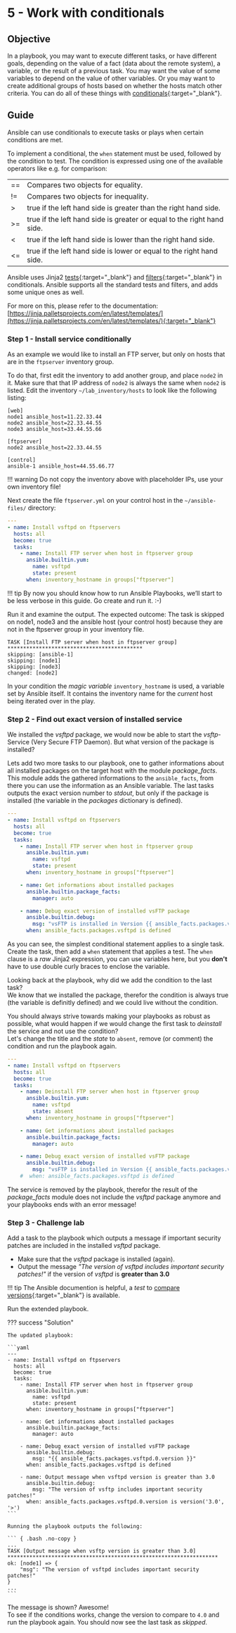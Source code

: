 # 5 - Work with conditionals

## Objective

In a playbook, you may want to execute different tasks, or have different goals, depending on the value of a fact (data about the remote system), a variable, or the result of a previous task. You may want the value of some variables to depend on the value of other variables. Or you may want to create additional groups of hosts based on whether the hosts match other criteria. You can do all of these things with [conditionals](https://docs.ansible.com/ansible/latest/user_guide/playbooks_conditionals.html){:target="_blank"}.

## Guide

Ansible can use conditionals to execute tasks or plays when certain conditions are met.

To implement a conditional, the `when` statement must be used, followed by the condition to test. The condition is expressed using one of the available operators like e.g. for comparison:

|      |                                                                        |
| ---- | ---------------------------------------------------------------------- |
| \==  | Compares two objects for equality.                                     |
| \!=  | Compares two objects for inequality.                                   |
| \>   | true if the left hand side is greater than the right hand side.        |
| \>=  | true if the left hand side is greater or equal to the right hand side. |
| \<   | true if the left hand side is lower than the right hand side.          |
| \<=  | true if the left hand side is lower or equal to the right hand side.   |

Ansible uses Jinja2 [tests](https://docs.ansible.com/ansible/latest/user_guide/playbooks_tests.html#playbooks-tests){:target="_blank"} and [filters](https://docs.ansible.com/ansible/latest/user_guide/playbooks_filters.html#playbooks-filters){:target="_blank"} in conditionals. Ansible supports all the standard tests and filters, and adds some unique ones as well.

For more on this, please refer to the documentation: [https://jinja.palletsprojects.com/en/latest/templates/](https://jinja.palletsprojects.com/en/latest/templates/){:target="_blank"}

### Step 1 - Install service conditionally

As an example we would like to install an FTP server, but only on hosts that are in the `ftpserver` inventory group.

To do that, first edit the inventory to add another group, and place `node2` in it. Make sure that that IP address of `node2` is always the same when `node2` is listed. Edit the inventory `~/lab_inventory/hosts` to look like the following listing:

``` { .ini .no-copy }
[web]
node1 ansible_host=11.22.33.44
node2 ansible_host=22.33.44.55
node3 ansible_host=33.44.55.66

[ftpserver]
node2 ansible_host=22.33.44.55

[control]
ansible-1 ansible_host=44.55.66.77
```

!!! warning
    Do not copy the inventory above with placeholder IPs, use your own inventory file!

Next create the file `ftpserver.yml` on your control host in the `~/ansible-files/` directory:

```yaml
---
- name: Install vsftpd on ftpservers
  hosts: all
  become: true
  tasks:
    - name: Install FTP server when host in ftpserver group
      ansible.builtin.yum:
        name: vsftpd
        state: present
      when: inventory_hostname in groups["ftpserver"]
```

!!! tip
    By now you should know how to run Ansible Playbooks, we’ll start to be less verbose in this guide. Go create and run it. :-)

Run it and examine the output. The expected outcome: The task is skipped on node1, node3 and the ansible host (your control host) because they are not in the ftpserver group in your inventory file.

``` { .bash .no-copy }
TASK [Install FTP server when host in ftpserver group] *******************************************
skipping: [ansible-1]
skipping: [node1]
skipping: [node3]
changed: [node2]
```

In your condition the *magic variable* `inventory_hostname` is used, a variable set by Ansible itself. It contains the inventory name for the *current* host being iterated over in the play.

### Step 2 - Find out exact version of installed service

We installed the *vsftpd* package, we would now be able to start the *vsftp*-Service (Very Secure FTP Daemon). But what version of the package is installed?  

Lets add two more tasks to our playbook, one to gather informations about all installed packages on the target host with the module *package_facts*. This module adds the gathered informations to the `ansible_facts`, from there you can use the information as an Ansible variable. The last tasks outputs the exact version number to *stdout*, but only if the package is installed (the variable in the *packages* dictionary is defined).

```yaml
---
- name: Install vsftpd on ftpservers
  hosts: all
  become: true
  tasks:
    - name: Install FTP server when host in ftpserver group
      ansible.builtin.yum:
        name: vsftpd
        state: present
      when: inventory_hostname in groups["ftpserver"]

    - name: Get informations about installed packages
      ansible.builtin.package_facts:
        manager: auto

    - name: Debug exact version of installed vsFTP package
      ansible.builtin.debug:
        msg: "vsFTP is installed in Version {{ ansible_facts.packages.vsftpd.0.version }}"
      when: ansible_facts.packages.vsftpd is defined
```

As you can see, the simplest conditional statement applies to a single task. Create the task, then add a `when` statement that applies a test. The `when` clause is a *raw* Jinja2 expression, you can use variables here, but you **don't** have to use double curly braces to enclose the variable.

Looking back at the playbook, why did we add the condition to the last task?  
We know that we installed the package, therefor the condition is always true (the variable is definitly defined) and we could live without the condition.

You should always strive towards making your playbooks as robust as possible, what would happen if we would change the first task to *deinstall* the service and not use the condition?  
Let's change the title and the *state* to `absent`, remove (or comment) the condition and run the playbook again.

```yaml hl_lines="6 9 19"
---
- name: Install vsftpd on ftpservers
  hosts: all
  become: true
  tasks:
    - name: Deinstall FTP server when host in ftpserver group
      ansible.builtin.yum:
        name: vsftpd
        state: absent
      when: inventory_hostname in groups["ftpserver"]

    - name: Get informations about installed packages
      ansible.builtin.package_facts:
        manager: auto

    - name: Debug exact version of installed vsFTP package
      ansible.builtin.debug:
        msg: "vsFTP is installed in Version {{ ansible_facts.packages.vsftpd.0.version }}"
    #  when: ansible_facts.packages.vsftpd is defined
```

The service is removed by the playbook, therefor the result of the *package_facts* module does not include the *vsftpd* package anymore and your playbooks ends with an error message!

### Step 3 - Challenge lab

Add a task to the playbook which outputs a message if important security patches are included in the installed *vsftpd* package.

* Make sure that the *vsftpd* package is installed (again).
* Output the message *"The version of vsftpd includes important security patches!"* if the version of *vsftpd* is **greater than 3.0**

!!! tip
    The Ansible documention is helpful, a *test* to [compare versions](https://docs.ansible.com/ansible/latest/user_guide/playbooks_tests.html#comparing-versions){:target="_blank"} is available.

Run the extended playbook.

??? success "Solution"

    The updated playbook:

    ```yaml
    ---
    - name: Install vsftpd on ftpservers
      hosts: all
      become: true
      tasks:
        - name: Install FTP server when host in ftpserver group
          ansible.builtin.yum:
            name: vsftpd
            state: present
          when: inventory_hostname in groups["ftpserver"]

        - name: Get informations about installed packages
          ansible.builtin.package_facts:
            manager: auto

        - name: Debug exact version of installed vsFTP package
          ansible.builtin.debug:
            msg: "{{ ansible_facts.packages.vsftpd.0.version }}"
          when: ansible_facts.packages.vsftpd is defined

        - name: Output message when vsftpd version is greater than 3.0
          ansible.builtin.debug:
            msg: "The version of vsftp includes important security patches!"
          when: ansible_facts.packages.vsftpd.0.version is version('3.0', '>')
    ```

    Running the playbook outputs the following:

    ``` { .bash .no-copy }
    ...
    TASK [Output message when vsftp version is greater than 3.0] *******************************************************************
    ok: [node1] => {
        "msg": "The version of vsftpd includes important security patches!"
    }
    ...
    ```

The message is shown? Awesome!  
To see if the conditions works, change the version to compare to `4.0` and run the playbook again. You should now see the last task as *skipped*.

